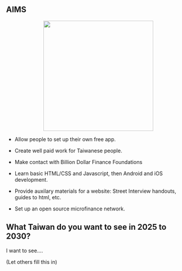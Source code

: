 ## AIMS

<p align="center">
<img width="300" height="300" src="https://i.imgur.com/bbyODG4.jpeg">
  </p>

- Allow people to set up their own free app.

- Create well paid work for Taiwanese people. 

- Make contact with Billion Dollar Finance Foundations

- Learn basic HTML/CSS and Javascript, then Android and iOS development. 

- Provide auxilary materials for a website: Street Interview handouts, guides to html, etc. 

- Set up an open source microfinance network. 

## What Taiwan do you want to see in 2025 to 2030?

I want to see....

(Let others fill this in)
